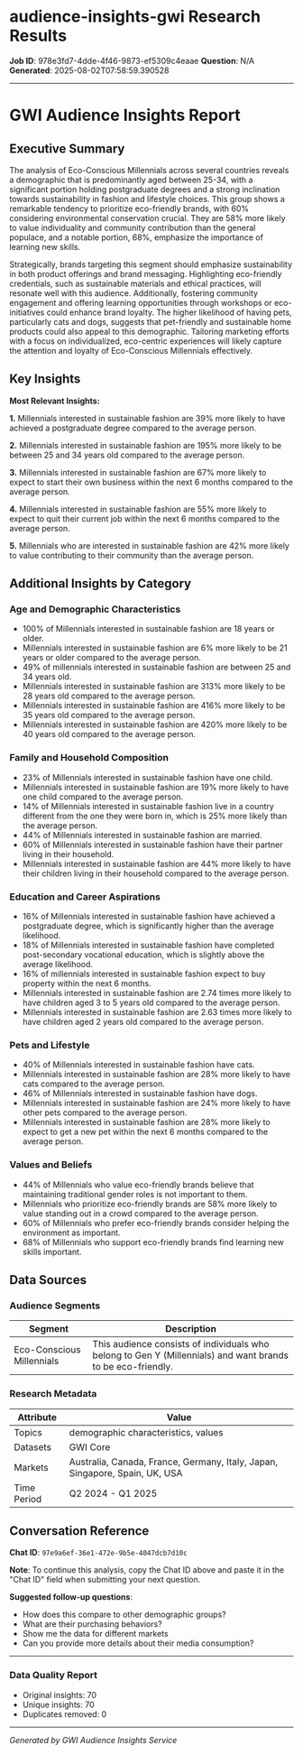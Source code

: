 # audience-insights-gwi Research Results

**Job ID**: 978e3fd7-4dde-4f46-9873-ef5309c4eaae
**Question**: N/A
**Generated**: 2025-08-02T07:58:59.390528

---

# GWI Audience Insights Report

## Executive Summary

The analysis of Eco-Conscious Millennials across several countries reveals a demographic that is predominantly aged between 25-34, with a significant portion holding postgraduate degrees and a strong inclination towards sustainability in fashion and lifestyle choices. This group shows a remarkable tendency to prioritize eco-friendly brands, with 60% considering environmental conservation crucial. They are 58% more likely to value individuality and community contribution than the general populace, and a notable portion, 68%, emphasize the importance of learning new skills.

Strategically, brands targeting this segment should emphasize sustainability in both product offerings and brand messaging. Highlighting eco-friendly credentials, such as sustainable materials and ethical practices, will resonate well with this audience. Additionally, fostering community engagement and offering learning opportunities through workshops or eco-initiatives could enhance brand loyalty. The higher likelihood of having pets, particularly cats and dogs, suggests that pet-friendly and sustainable home products could also appeal to this demographic. Tailoring marketing efforts with a focus on individualized, eco-centric experiences will likely capture the attention and loyalty of Eco-Conscious Millennials effectively.

## Key Insights

**Most Relevant Insights:**

**1.** Millennials interested in sustainable fashion are 39% more likely to have achieved a postgraduate degree compared to the average person.

**2.** Millennials interested in sustainable fashion are 195% more likely to be between 25 and 34 years old compared to the average person.

**3.** Millennials interested in sustainable fashion are 67% more likely to expect to start their own business within the next 6 months compared to the average person.

**4.** Millennials interested in sustainable fashion are 55% more likely to expect to quit their current job within the next 6 months compared to the average person.

**5.** Millennials who are interested in sustainable fashion are 42% more likely to value contributing to their community than the average person.

## Additional Insights by Category

### Age and Demographic Characteristics

- 100% of Millennials interested in sustainable fashion are 18 years or older.
- Millennials interested in sustainable fashion are 6% more likely to be 21 years or older compared to the average person.
- 49% of millennials interested in sustainable fashion are between 25 and 34 years old.
- Millennials interested in sustainable fashion are 313% more likely to be 28 years old compared to the average person.
- Millennials interested in sustainable fashion are 416% more likely to be 35 years old compared to the average person.
- Millennials interested in sustainable fashion are 420% more likely to be 40 years old compared to the average person.

### Family and Household Composition

- 23% of Millennials interested in sustainable fashion have one child.
- Millennials interested in sustainable fashion are 19% more likely to have one child compared to the average person.
- 14% of Millennials interested in sustainable fashion live in a country different from the one they were born in, which is 25% more likely than the average person.
- 44% of Millennials interested in sustainable fashion are married.
- 60% of Millennials interested in sustainable fashion have their partner living in their household.
- Millennials interested in sustainable fashion are 44% more likely to have their children living in their household compared to the average person.

### Education and Career Aspirations

- 16% of Millennials interested in sustainable fashion have achieved a postgraduate degree, which is significantly higher than the average likelihood.
- 18% of Millennials interested in sustainable fashion have completed post-secondary vocational education, which is slightly above the average likelihood.
- 16% of millennials interested in sustainable fashion expect to buy property within the next 6 months.
- Millennials interested in sustainable fashion are 2.74 times more likely to have children aged 3 to 5 years old compared to the average person.
- Millennials interested in sustainable fashion are 2.63 times more likely to have children aged 2 years old compared to the average person.

### Pets and Lifestyle

- 40% of Millennials interested in sustainable fashion have cats.
- Millennials interested in sustainable fashion are 28% more likely to have cats compared to the average person.
- 46% of Millennials interested in sustainable fashion have dogs.
- Millennials interested in sustainable fashion are 24% more likely to have other pets compared to the average person.
- Millennials interested in sustainable fashion are 28% more likely to expect to get a new pet within the next 6 months compared to the average person.

### Values and Beliefs

- 44% of Millennials who value eco-friendly brands believe that maintaining traditional gender roles is not important to them.
- Millennials who prioritize eco-friendly brands are 58% more likely to value standing out in a crowd compared to the average person.
- 60% of Millennials who prefer eco-friendly brands consider helping the environment as important.
- 68% of Millennials who support eco-friendly brands find learning new skills important.

## Data Sources

### Audience Segments
| Segment | Description |
|---------|-------------|
| Eco-Conscious Millennials | This audience consists of individuals who belong to Gen Y (Millennials) and want brands to be eco-friendly. |

### Research Metadata
| Attribute | Value |
|-----------|-------|
| Topics | demographic characteristics, values |
| Datasets | GWI Core |
| Markets | Australia, Canada, France, Germany, Italy, Japan, Singapore, Spain, UK, USA |
| Time Period | Q2 2024 - Q1 2025 |

## Conversation Reference


**Chat ID**: `97e9a6ef-36e1-472e-9b5e-4047dcb7d10c`

**Note**: To continue this analysis, copy the Chat ID above and paste it in the "Chat ID" field when submitting your next question.

**Suggested follow-up questions**:
- How does this compare to other demographic groups?
- What are their purchasing behaviors?
- Show me the data for different markets
- Can you provide more details about their media consumption?


---
### Data Quality Report
- Original insights: 70
- Unique insights: 70
- Duplicates removed: 0

---
*Generated by GWI Audience Insights Service*
